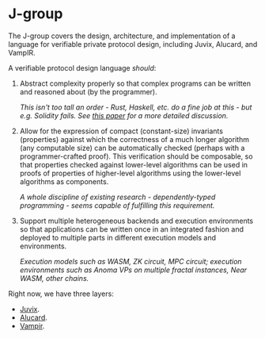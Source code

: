 # J-group

The J-group covers the design, architecture, and implementation of a language for verifiable private protocol design, including Juvix, Alucard, and VampIR.

A verifiable protocol design language *should*:

1. Abstract complexity properly so that complex programs can be written and reasoned about (by the programmer).

   *This isn't too tall an order - Rust, Haskell, etc. do a fine job at this - but e.g. Solidity fails. See [this paper](https://www.cs.kent.ac.uk/people/staff/dat/miranda/whyfp90.pdf) for a more detailed discussion.*

2. Allow for the expression of compact (constant-size) invariants (properties) against which the correctness of a much longer algorithm (any computable size) can be automatically checked (perhaps with a programmer-crafted proof). This verification should be composable, so that properties checked against lower-level algorithms can be used in proofs of properties of higher-level algorithms using the lower-level algorithms as components.

   *A whole discipline of existing research - dependently-typed programming - seems capable of fulfilling this requirement.*

3. Support multiple heterogeneous backends and execution environments so that applications can be written once in an integrated fashion and deployed to multiple parts in different execution models and environments.

   *Execution models such as WASM, ZK circuit, MPC circuit; execution environments such as Anoma VPs on multiple fractal instances, Near WASM, other chains.*

Right now, we have three layers:
- [Juvix](https://github.com/anoma/juvix).
- [Alucard](https://github.com/heliaxdev/alu).
- [Vampir](./j-group/vampir/vampir.md).

